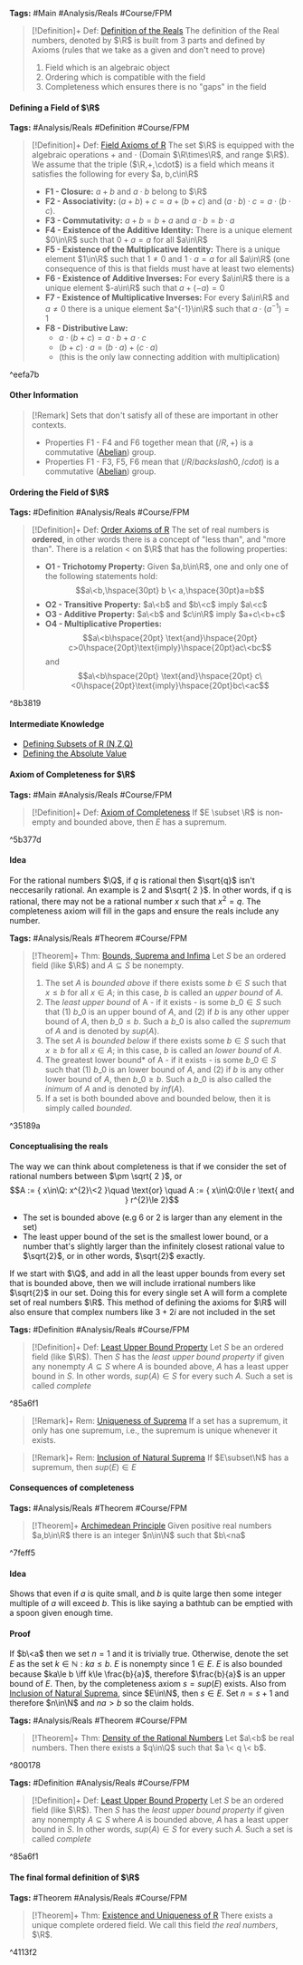 ---
---

**Tags:** #Main #Analysis/Reals #Course/FPM

 > 
 > \[!Definition\]+ Def: [Definition of the Reals](Defining%20the%20Real%20Numbers.md)
 > The definition of the Real numbers, denoted by $\R$ is built from 3 parts and defined by Axioms (rules that we take as a given and don't need to prove)
 > 
 > 1. Field which is an algebraic object
 > 1. Ordering which is compatible with the field
 > 1. Completeness which ensures there is no "gaps" in the field

#### Defining a Field of $\R$

**Tags:** #Analysis/Reals #Definition #Course/FPM 

 > 
 > \[!Definition\]+ Def: [Field Axioms of R](../Individuals/Field%20Axioms%20of%20R.md)
 > The set $\R$ is equipped with the algebraic operations $+$ and $\cdot$ (Domain $\R\times\R$, and range $\R$). We assume that the triple ($\R,+,\cdot$) is a field which means it satisfies the following for every $a, b,c\in\R$
 > 
 > * **F1 - Closure:** $a + b$ and $a \cdot b$ belong to $\R$
 > * **F2 - Associativity:** $(a+b)+c=a+(b+c)$ and $(a\cdot b)\cdot c = a \cdot(b\cdot c)$.
 > * **F3 - Commutativity:** $a+b = b+a$ and $a\cdot b = b\cdot a$
 > * **F4 - Existence of the Additive Identity:** There is a unique element $0\in\R$ such that $0 + a = a$ for all $a\in\R$
 > * **F5 - Existence of the Multiplicative Identity:** There is a unique element $1\in\R$ such that $1\ne0$ and $1\cdot a = a$ for all $a\in\R$ (one consequence of this is that fields must have at least two elements)
 > * **F6 - Existence of Additive Inverses:** For every $a\in\R$ there is a unique element $-a\in\R$ such that $a+(-a)=0$
 > * **F7 - Existence of Multiplicative Inverses:** For every $a\in\R$ and $a\ne0$ there is a unique element $a^{-1}\in\R$ such that $a\cdot(a^{-1})=1$
 > * **F8 - Distributive Law:** 
 >   * $a\cdot (b+c) = a\cdot b + a\cdot c$
 >   * $(b+c)\cdot a=(b\cdot a) + (c\cdot a)$ 
 >   * (this is the only law connecting addition with multiplication)

^eefa7b

#### Other Information

 > 
 > \[!Remark\]
 > Sets that don't satisfy all of these are important in other contexts.
 > 
 > * Properties F1 - F4 and F6 together mean that $(/R,+)$ is a commutative ([Abelian](../Individuals/Abelian%20Group.md)) group. 
 > * Properties F1 - F3, F5, F6 mean that ($/R/backslash{0}, /cdot$) is a commutative ([Abelian](../Individuals/Abelian%20Group.md)) group.

#### Ordering the Field of $\R$

**Tags:** #Definition #Analysis/Reals #Course/FPM 

 > 
 > \[!Definition\]+ Def: [Order Axioms of R](../Individuals/Order%20Axioms%20of%20R.md)
 > The set of real numbers is **ordered**, in other words there is a concept of "less than", and "more than". There is a relation \< on $\R$ that has the following properties:
 > 
 > * **O1 - Trichotomy Property:** Given $a,b\in\R$, one and only one of the following statements hold:
 >   $$a\<b,\hspace{30pt} b \< a,\hspace{30pt}a=b$$
 > * **O2 - Transitive Property:** $a\<b$ and $b\<c$ imply $a\<c$
 > * **O3 - Additive Property:** $a\<b$ and $c\in\R$ imply $a+c\<b+c$
 > * **O4 - Multiplicative Properties:**
 >   $$a\<b\hspace{20pt} \text{and}\hspace{20pt} c>0\hspace{20pt}\text{imply}\hspace{20pt}ac\<bc$$
 >   and
 >   $$a\<b\hspace{20pt} \text{and}\hspace{20pt} c\<0\hspace{20pt}\text{imply}\hspace{20pt}bc\<ac$$

^8b3819

#### Intermediate Knowledge

* [Defining Subsets of R (N,Z,Q)](../Individuals/Defining%20Subsets%20of%20R%20%28N,Z,Q%29.md)
* [Defining the Absolute Value](../Individuals/Defining%20the%20Absolute%20Value.md)

#### Axiom of Completeness for $\R$

**Tags:** #Main #Analysis/Reals #Course/FPM 

 > 
 > \[!Definition\]+ Def: [Axiom of Completeness](../Individuals/Axiom%20of%20Completeness.md)
 > If $E \subset \R$ is non-empty and bounded above, then $E$ has a supremum.

^5b377d

#### Idea

For the rational numbers $\Q$, if $q$ is rational then $\sqrt{q}$ isn't neccesarily rational. An example is $2$ and $\sqrt{ 2 }$. In other words, if q is rational, there may not be a rational number $x$ such that $x^2=q$.
The completeness axiom will fill in the gaps and ensure the reals include any number.

**Tags:** #Analysis/Reals #Theorem #Course/FPM 

 > 
 > \[!Theorem\]+ Thm: [Bounds, Suprema and Infima](../Individuals/Bounds,%20Suprema%20and%20Infima.md)
 > Let $S$ be an ordered field (like $\R$) and $A\subseteq S$ be nonempty.
 > 
 > 1. The set $A$ is *bounded above* if there exists some $b\in S$ such that $x\le b$ for all $x\in A$; in this case, $b$ is called an *upper bound* of $A$.
 > 1. The *least upper bound* of A - if it exists - is some $b\_{0}\in S$ such that (1) $b\_{0}$ is an upper bound of $A$, and (2) if $b$ is any other upper bound of $A$, then $b\_{0}\le b$. Such a $b\_{0}$ is also called the *supremum* of $A$ and is denoted by $sup(A)$.
 > 1. The set $A$ is *bounded below* if there exists some $b\in S$ such that $x\ge b$ for all $x\in A$; in this case, $b$ is called an *lower bound* of $A$.
 > 1. The greatest lower bound\* of A - if it exists - is some $b\_{0}\in S$ such that (1) $b\_{0}$ is an lower bound of $A$, and (2) if $b$ is any other lower bound of $A$, then $b\_{0}\ge b$. Such a $b\_{0}$ is also called the *inimum* of $A$ and is denoted by $inf(A)$.
 > 1. If a set is both bounded above and bounded below, then it is simply called *bounded*.

^35189a

#### Conceptualising the reals

The way we can think about completeness is that if we consider the set of rational numbers between $\pm \sqrt{ 2 }$, or
$$A := { x\in\Q: x^{2}\<2 }\quad \text{or} \quad A := { x\in\Q:0\le r \text{ and } r^{2}\le 2}$$

* The set is bounded above (e.g $6$ or $2$ is larger than any element in the set)
* The least upper bound of the set is the smallest lower bound, or a number that's slightly larger than the infinitely closest rational value to $\sqrt{2}$, or in other words, $\sqrt{2}$ exactly.

If we start with $\Q$, and add in all the least upper bounds from every set that is bounded above, then we will include irrational numbers like $\sqrt{2}$ in our set. Doing this for every single set A will form a complete set of real numbers $\R$. This method of defining the axioms for $\R$ will also ensure that complex numbers like $3+2i$ are not included in the set

**Tags:** #Definition #Analysis/Reals #Course/FPM 

 > 
 > \[!Definition\]+ Def: [Least Upper Bound Property](../Individuals/Least%20Upper%20Bound%20Property.md)
 > Let $S$ be an ordered field (like $\R$). Then $S$ has the *least upper bound property* if given any nonempty $A\subseteq S$ where $A$ is bounded above, $A$ has a least upper bound in $S$. In other words, $sup(A)\in S$ for every such $A$.
 > Such a set is called *complete*

^85a6f1

 > 
 > \[!Remark\]+ Rem: [Uniqueness of Suprema](../Individuals/Axiom%20of%20Completeness.md)
 > If a set has a supremum, it only has one supremum, i.e., the supremum is unique whenever it exists.

 > 
 > \[!Remark\]+ Rem: [Inclusion of Natural Suprema](../Individuals/Axiom%20of%20Completeness.md)
 > If $E\subset\N$ has a supremum, then $sup(E)\in E$

#### Consequences of completeness

**Tags:** #Analysis/Reals  #Theorem #Course/FPM 

 > 
 > \[!Theorem\]+ [Archimedean Principle](../Individuals/Archimedean%20Principle.md)
 > Given positive real numbers $a,b\in\R$ there is an integer $n\in\N$ such that $b\<na$

^7feff5

#### Idea

Shows that even if $a$ is quite small, and $b$ is quite large then some integer multiple of $a$ will exceed $b$. This is like saying a bathtub can be emptied with a spoon given enough time.

#### Proof

If $b\<a$ then we set $n=1$ and it is trivially true.
Otherwise, denote the set $E$ as the set ${ k\in\mathbb{N}: ka\le b }$. $E$ is nonempty since $1\in E$. $E$ is also bounded because $ka\le b \iff k\le \frac{b}{a}$, therefore $\frac{b}{a}$ is an upper bound of $E$. Then, by the completeness axiom $s = sup(E)$ exists. Also from [Inclusion of Natural Suprema](../Individuals/Axiom%20of%20Completeness.md#inclusion-of-natural-suprema), since $E\in\N$, then $s\in E$. Set $n=s +1$ and therefore $n\in\N$ and $na>b$ so the claim holds.

**Tags:** #Analysis/Reals #Theorem #Course/FPM 

 > 
 > \[!Theorem\]+ Thm: [Density of the Rational Numbers](../Individuals/Density%20of%20the%20Rational%20Numbers.md)
 > Let $a\<b$ be real numbers. Then there exists a $q\in\Q$ such that $a \< q \< b$.

^800178

**Tags:** #Definition #Analysis/Reals #Course/FPM 

 > 
 > \[!Definition\]+ Def: [Least Upper Bound Property](../Individuals/Least%20Upper%20Bound%20Property.md)
 > Let $S$ be an ordered field (like $\R$). Then $S$ has the *least upper bound property* if given any nonempty $A\subseteq S$ where $A$ is bounded above, $A$ has a least upper bound in $S$. In other words, $sup(A)\in S$ for every such $A$.
 > Such a set is called *complete*

^85a6f1

#### The final formal definition of $\R$

**Tags:** #Theorem #Analysis/Reals #Course/FPM 

 > 
 > \[!Theorem\]+ Thm: [Existence and Uniqueness of R](../Individuals/Existence%20and%20Uniqueness%20of%20R.md)
 > There exists a unique complete ordered field. We call this field *the real numbers*, $\R$.

^4113f2
